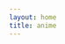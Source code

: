 ```yaml
---
layout: home
title: anime
---
```


<script setup lang="ts">
import Anime from './Anime.vue';
</script>

<Anime/>